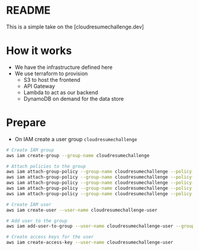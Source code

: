 # README

This is a simple take on the [cloudresumechallenge.dev]

# How it works

- We have the infrastructure defined here
- We use terraform to provision
  - S3 to host the frontend
  - API Gateway
  - Lambda to act as our backend
  - DynamoDB on demand for the data store

# Prepare

- On IAM create a user group `cloudresumechallenge`

```bash
# Create IAM group
aws iam create-group --group-name cloudresumechallenge

# Attach policies to the group
aws iam attach-group-policy --group-name cloudresumechallenge --policy-arn arn:aws:iam::aws:policy/AmazonS3FullAccess
aws iam attach-group-policy --group-name cloudresumechallenge --policy-arn arn:aws:iam::aws:policy/AmazonDynamoDBFullAccess
aws iam attach-group-policy --group-name cloudresumechallenge --policy-arn arn:aws:iam::aws:policy/AWSLambda_FullAccess
aws iam attach-group-policy --group-name cloudresumechallenge --policy-arn arn:aws:iam::aws:policy/AmazonAPIGatewayAdministrator
aws iam attach-group-policy --group-name cloudresumechallenge --policy-arn arn:aws:iam::aws:policy/IAMFullAccess

# Create IAM user
aws iam create-user --user-name cloudresumechallenge-user

# Add user to the group
aws iam add-user-to-group --user-name cloudresumechallenge-user --group-name cloudresumechallenge

# Create access keys for the user
aws iam create-access-key --user-name cloudresumechallenge-user
```
